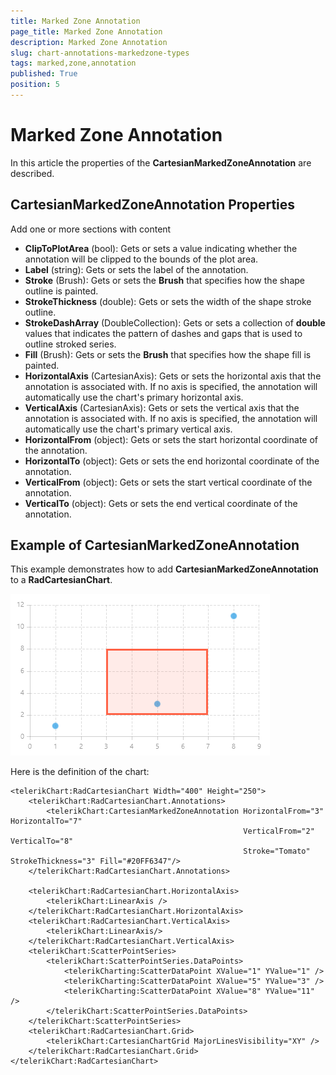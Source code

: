```yaml
---
title: Marked Zone Annotation
page_title: Marked Zone Annotation
description: Marked Zone Annotation
slug: chart-annotations-markedzone-types
tags: marked,zone,annotation
published: True
position: 5
---
```


# Marked Zone Annotation

In this article the properties of the **CartesianMarkedZoneAnnotation** are described.

## CartesianMarkedZoneAnnotation Properties

Add one or more sections with content

* **ClipToPlotArea** (bool): Gets or sets a value indicating whether the annotation will be clipped to the bounds of the plot area.
* **Label** (string): Gets or sets the label of the annotation.
* **Stroke** (Brush): Gets or sets the **Brush** that specifies how the shape outline is painted.
* **StrokeThickness** (double): Gets or sets the width of the shape stroke outline.
* **StrokeDashArray** (DoubleCollection): Gets or sets a collection of **double** values that indicates the pattern of dashes and gaps that is used to outline stroked series.
* **Fill** (Brush): Gets or sets the **Brush** that specifies how the shape fill is painted.
* **HorizontalAxis** (CartesianAxis): Gets or sets the horizontal axis that the annotation is associated with.
If no axis is specified, the annotation will automatically use the chart's primary horizontal axis. 
* **VerticalAxis** (CartesianAxis): Gets or sets the vertical axis that the annotation is associated with.
If no axis is specified, the annotation will automatically use the chart's primary vertical axis.
* **HorizontalFrom** (object): Gets or sets the start horizontal coordinate of the annotation.
* **HorizontalTo** (object): Gets or sets the end horizontal coordinate of the annotation.
* **VerticalFrom** (object): Gets or sets the start vertical coordinate of the annotation.
* **VerticalTo** (object): Gets or sets the end vertical coordinate of the annotation.

## Example of CartesianMarkedZoneAnnotation

This example demonstrates how to add **CartesianMarkedZoneAnnotation** to a **RadCartesianChart**.

![Cartesian Marked Zone Annotation](images/CartesianMarkedZoneAnnotation.png)

Here is the definition of the chart:

	<telerikChart:RadCartesianChart Width="400" Height="250">
	    <telerikChart:RadCartesianChart.Annotations>
	        <telerikChart:CartesianMarkedZoneAnnotation HorizontalFrom="3" HorizontalTo="7"
	                                                    VerticalFrom="2" VerticalTo="8"
	                                                    Stroke="Tomato" StrokeThickness="3" Fill="#20FF6347"/>
	    </telerikChart:RadCartesianChart.Annotations>
	
	    <telerikChart:RadCartesianChart.HorizontalAxis>
	        <telerikChart:LinearAxis />
	    </telerikChart:RadCartesianChart.HorizontalAxis>
	    <telerikChart:RadCartesianChart.VerticalAxis>
	        <telerikChart:LinearAxis/>
	    </telerikChart:RadCartesianChart.VerticalAxis>
	    <telerikChart:ScatterPointSeries>
	        <telerikChart:ScatterPointSeries.DataPoints>
	            <telerikCharting:ScatterDataPoint XValue="1" YValue="1" />
	            <telerikCharting:ScatterDataPoint XValue="5" YValue="3" />
	            <telerikCharting:ScatterDataPoint XValue="8" YValue="11" />
	        </telerikChart:ScatterPointSeries.DataPoints>
	    </telerikChart:ScatterPointSeries>
	    <telerikChart:RadCartesianChart.Grid>
	        <telerikChart:CartesianChartGrid MajorLinesVisibility="XY" />
	    </telerikChart:RadCartesianChart.Grid>
	</telerikChart:RadCartesianChart>